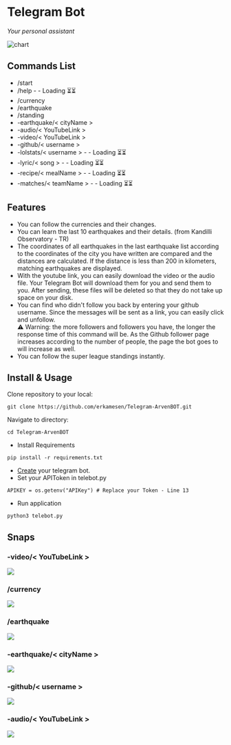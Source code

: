 # Telegram Bot

<i>Your personal assistant</i>


<img src="./fchart.png" alt="chart">



## Commands List
- /start
- /help - - Loading ⏳⏳
- /currency 
- /earthquake 
- /standing
- -earthquake/< cityName > 
- -audio/< YouTubeLink >
- -video/< YouTubeLink >
- -github/< username >
- -lolstats/< username > - - Loading ⏳⏳
- -lyric/< song > - - Loading ⏳⏳
- -recipe/< mealName > - - Loading ⏳⏳
- -matches/< teamName > - - Loading ⏳⏳


## Features
- You can follow the currencies and their changes. 
- You can learn the last 10 earthquakes and their details. (from Kandilli Observatory - TR)
- The coordinates of all earthquakes in the last earthquake list according to the coordinates of the city you have written are compared and the distances are calculated. If the distance is less than 200 in kilometers, matching earthquakes are displayed.
- With the youtube link, you can easily download the video or the audio file. Your Telegram Bot will download them for you and send them to you. After sending, these files will be deleted so that they do not take up space on your disk.
- You can find  who didn't follow you back by entering your github username. Since the messages will be sent as a link, you can easily click and unfollow. <br>
⚠️ Warning: the more followers and followers you have, the longer the response time of this command will be. As the Github follower page increases according to the number of people, the page the bot goes to will increase as well.
- You can follow the super league standings instantly.


## Install & Usage
Clone repository to your local:
```
git clone https://github.com/erkamesen/Telegram-ArvenBOT.git
```
Navigate to directory:
```
cd Telegram-ArvenBOT
```
- Install Requirements
```
pip install -r requirements.txt
```
- [Create](https://sendpulse.com/knowledge-base/chatbot/telegram/create-telegram-chatbot) your telegram bot.
- Set your APIToken in telebot.py 
```
APIKEY = os.getenv("APIKey") # Replace your Token - Line 13
```

- Run application
```
python3 telebot.py
```

## Snaps

### -video/< YouTubeLink > 
<img src="./images/video.png" >

### /currency 
<img src="./images/currency.png" >

### /earthquake 
<img src="./images/earthquake.png" >

### -earthquake/< cityName > 
<img src="./images/near_earthquakes.png" >

### -github/< username > 
<img src="./images/github.png" >


### -audio/< YouTubeLink > 
<img src="./images/audio.png" >







